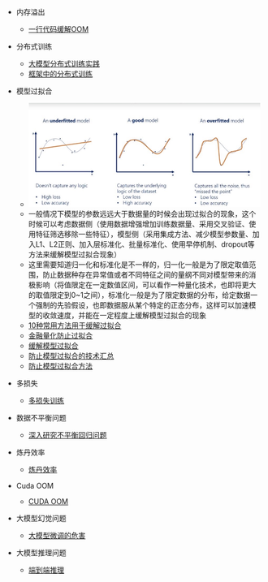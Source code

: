 - 内存溢出
    - [一行代码缓解OOM](https://mp.weixin.qq.com/s/VBagnjXBVp135nBMfAyk5Q)
- 分布式训练
  - [大模型分布式训练实践](https://mp.weixin.qq.com/s/SN6_uOsj18_5JZIKRYFkzA)
  - [框架中的分布式训练](https://mp.weixin.qq.com/s/yJSmWe3jMGdrAYERjeNiLQ)
- 模型过拟合
  -  ![avator](../Assets/overfitting.png)
  - 一般情况下模型的参数远远大于数据量的时候会出现过拟合的现象，这个时候可以考虑数据侧（使用数据增强增加训练数据量、采用交叉验证、使用特征筛选移除一些特征），模型侧（采用集成方法、减少模型参数量、加入L1、L2正则、加入层标准化、批量标准化、使用早停机制、dropout等方法来缓解模型过拟合现象）
  - 这里需要知道归一化和标准化是不一样的，归一化一般是为了限定取值范围，防止数据种存在异常值或者不同特征之间的量纲不同对模型带来的消极影响（将值限定在一定数值区间，可以看作一种量化技术，也即将更大的取值限定到0~1之间），标准化一般是为了限定数据的分布，给定数据一个强制的先验假设，也即数据服从某个特定的正态分布，这样可以加速模型的收敛速度，并能在一定程度上缓解模型过拟合的现象
  - [10种常用方法用于缓解过拟合](https://mp.weixin.qq.com/s/ErJc-qMRlea58iVby40aSA)
  - [金融量化防止过拟合](https://mp.weixin.qq.com/s/VXUCMIgNwGhYvHBdYQ1BFw)
  - [缓解模型过拟合](https://mp.weixin.qq.com/s/DygvuXbSL-798VH4czJspA)
  - [防止模型过拟合的技术汇总](https://mp.weixin.qq.com/s/gpNvRpRKSWLfDp2g13siUw)
  - [防止模型过拟合方法](https://mp.weixin.qq.com/s/CrmIWRtTnN_uzdCySRma0g) 

- 多损失
  - [多损失训练](https://mp.weixin.qq.com/s/INDbcDcQ5SKwe9lOeYrSng)
- 数据不平衡问题
  - [深入研究不平衡回归问题](https://mp.weixin.qq.com/s/xiI5NG-2rmiePMELMU7GFw)
- 炼丹效率
  - [炼丹效率](https://mp.weixin.qq.com/s/kwhx9DxuORDvh0p5vz8oRA)
- Cuda OOM
  - [CUDA OOM](https://mp.weixin.qq.com/s/ecOtxBYcY2b-c30sHgFtMQ) 
  
- 大模型幻觉问题
  - [大模型微调的危害](https://mp.weixin.qq.com/s/d8dWpfdLDJ_0xZzTW3TPRw)

- 大模型推理问题
  - [端到端推理](https://mp.weixin.qq.com/s/LJWxzDMdkcar61-rOnzD4A)

